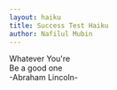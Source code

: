 ```yaml
---
layout: haiku
title: Success Test Haiku
author: Nafilul Mubin
---
```


Whatever You're <br>
Be a good one <br>
-Abraham Lincoln- <br>